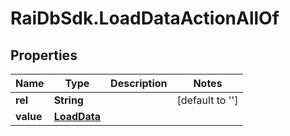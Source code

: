 # RaiDbSdk.LoadDataActionAllOf

## Properties

Name | Type | Description | Notes
------------ | ------------- | ------------- | -------------
**rel** | **String** |  | [default to &#39;&#39;]
**value** | [**LoadData**](LoadData.md) |  | 


